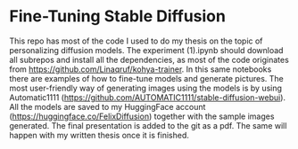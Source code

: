 # Fine-Tuning Stable Diffusion
This repo has most of the code I used to do my thesis on the topic of personalizing diffusion models. The experiment (1).ipynb should download all subrepos and install all the dependencies, as most of the code originates from https://github.com/Linaqruf/kohya-trainer. In this same notebooks there are examples of how to fine-tune models and generate pictures. The most user-friendly way of generating images using the models is by using Automatic1111 (https://github.com/AUTOMATIC1111/stable-diffusion-webui). 
All the models are saved to my HuggingFace account (https://huggingface.co/FelixDiffusion) together with the sample images generated.
The final presentation is added to the git as a pdf. The same will happen with my written thesis once it is finished. 

